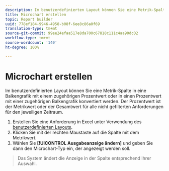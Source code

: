```yaml
---
description: Im benutzerdefinierten Layout können Sie eine Metrik-Spalte in eine Balkengrafik mit einem zugehörigen Prozentwert oder in einen Prozentwert mit einer zugehörigen Balkengrafik konvertiert werden. Der Prozentwert ist der Metrikwert oder der Gesamtwert für alle nicht gefilterten Anforderungen für den jeweiligen Zeitraum.
title: Microchart erstellen
topic: Report builder
uuid: 778ef184-9946-4958-b08f-6ee8c86a0f69
translation-type: tm+mt
source-git-commit: 99ee24efaa517e8da700c67818c111c4aa90dc02
workflow-type: tm+mt
source-wordcount: '140'
ht-degree: 100%

---
```



# Microchart erstellen

Im benutzerdefinierten Layout können Sie eine Metrik-Spalte in eine Balkengrafik mit einem zugehörigen Prozentwert oder in einen Prozentwert mit einer zugehörigen Balkengrafik konvertiert werden. Der Prozentwert ist der Metrikwert oder der Gesamtwert für alle nicht gefilterten Anforderungen für den jeweiligen Zeitraum.

1. Erstellen Sie eine Anforderung in Excel unter Verwendung des [benutzerdefinierten Layouts](/help/analyze/report-builder/layout/configure-the-custom-layout.md).
1. Klicken Sie mit der rechten Maustaste auf die Spalte mit dem Metrikwert.
1. Wählen Sie **[!UICONTROL Ausgabeanzeige ändern]** und geben Sie dann den Microchart-Typ ein, der angezeigt werden soll.

>Das System ändert die Anzeige in der Spalte entsprechend Ihrer Auswahl.

